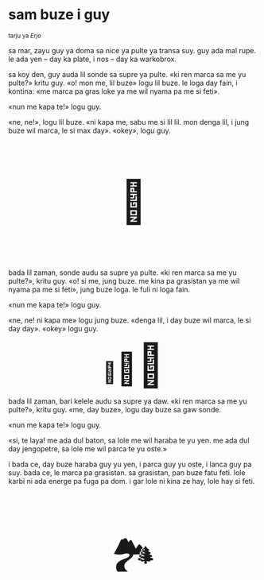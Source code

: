 # sam buze i guy

<small>tarju ya _Erjo_</small>


sa mar, zayu guy ya doma sa nice ya pulte ya transa suy.
guy ada mal rupe. le ada yen – day ka plate, i nos – day ka warkobrox.

sa koy den, guy auda lil sonde sa supre ya pulte.
«ki ren marca sa me yu pulte?» kritu guy.
«o! mon me, lil buze» logu lil buze.
le loga day fain, i kontina:
«me marca pa gras loke ya me wil nyama pa me si feti».

«nun me kapa te!» logu guy.

«ne, ne!», logu lil buze.
«ni kapa me, sabu me si lil lil. mon denga lil, i jung buze wil marca, le si max day».
«okey», logu guy.

<p style="font-size:6em;text-align:center;">👺</p>

bada lil zaman, sonde audu sa supre ya pulte.
«ki ren marca sa me yu pulte?», kritu guy.
«o! si me, jung buze. me kina pa grasistan ya me wil nyama pa me si feti», jung buze loga.
le fuli ni loga fain.

«nun me kapa te!» logu guy.

«ne, ne! ni kapa me» logu jung buze.
«denga lil, i day buze wil marca, le si day day».
«okey» logu guy.

<p style="text-align:center;"><span style="font-size:3em;">🐐</span><span style="font-size:4.5em;">🐐</span><span style="font-size:6em;">🐐</span></p>

bada lil zaman, bari kelele audu sa supre ya daw.
«ki ren marca sa me yu pulte?», kritu guy.
«me, day buze», logu day buze sa gaw sonde.

«nun me kapa te!» logu guy.

«si, te laya! me ada dul baton, sa lole me wil haraba te yu yen.
me ada dul day jengopetre, sa lole me wil parca te yu oste.»

i bada ce, day buze haraba guy yu yen, i parca guy yu oste, i lanca guy pa suy.
bada ce, le marca pa grasistan.
sa grasistan, pan buze fatu feti. lole karbi ni ada energe pa fuga pa dom.
i gar lole ni kina ze hay, lole hay si feti.

<p style="font-size:6em;text-align:center;">🏞️</p>

